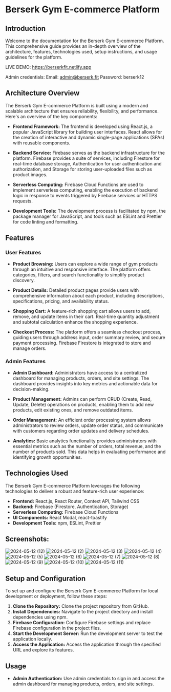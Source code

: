 # Berserk Gym E-commerce Platform

## Introduction

Welcome to the documentation for the Berserk Gym E-commerce Platform. This comprehensive guide provides an in-depth overview of the architecture, features, technologies used, setup instructions, and usage guidelines for the platform.

LIVE DEMO: https://berserkfit.netlify.app

Admin credentials:
Email:     admin@berserk.fit
Password:  berserk12 

## Architecture Overview

The Berserk Gym E-commerce Platform is built using a modern and scalable architecture that ensures reliability, flexibility, and performance. Here's an overview of the key components:

- **Frontend Framework:** The frontend is developed using React.js, a popular JavaScript library for building user interfaces. React allows for the creation of interactive and dynamic single-page applications (SPAs) with reusable components.

- **Backend Service:** Firebase serves as the backend infrastructure for the platform. Firebase provides a suite of services, including Firestore for real-time database storage, Authentication for user authentication and authorization, and Storage for storing user-uploaded files such as product images.

- **Serverless Computing:** Firebase Cloud Functions are used to implement serverless computing, enabling the execution of backend logic in response to events triggered by Firebase services or HTTPS requests.

- **Development Tools:** The development process is facilitated by npm, the package manager for JavaScript, and tools such as ESLint and Prettier for code linting and formatting.

## Features

### User Features

- **Product Browsing:** Users can explore a wide range of gym products through an intuitive and responsive interface. The platform offers categories, filters, and search functionality to simplify product discovery.

- **Product Details:** Detailed product pages provide users with comprehensive information about each product, including descriptions, specifications, pricing, and availability status.

- **Shopping Cart:** A feature-rich shopping cart allows users to add, remove, and update items in their cart. Real-time quantity adjustment and subtotal calculation enhance the shopping experience.

- **Checkout Process:** The platform offers a seamless checkout process, guiding users through address input, order summary review, and secure payment processing. Firebase Firestore is integrated to store and manage orders.

### Admin Features

- **Admin Dashboard:** Administrators have access to a centralized dashboard for managing products, orders, and site settings. The dashboard provides insights into key metrics and actionable data for decision-making.

- **Product Management:** Admins can perform CRUD (Create, Read, Update, Delete) operations on products, enabling them to add new products, edit existing ones, and remove outdated items.

- **Order Management:** An efficient order processing system allows administrators to review orders, update order status, and communicate with customers regarding order updates and delivery schedules.

- **Analytics:** Basic analytics functionality provides administrators with essential metrics such as the number of orders, total revenue, and the number of products sold. This data helps in evaluating performance and identifying growth opportunities.

## Technologies Used

The Berserk Gym E-commerce Platform leverages the following technologies to deliver a robust and feature-rich user experience:

- **Frontend:** React.js, React Router, Context API, Tailwind CSS
- **Backend:** Firebase (Firestore, Authentication, Storage)
- **Serverless Computing:** Firebase Cloud Functions
- **UI Components:** React Modal, react-toastify
- **Development Tools:** npm, ESLint, Prettier

## Screenshots:

![2024-05-12 (12)](https://github.com/Musxeto/berserk-gym-store/assets/138971833/cba7dc8d-23ea-41ef-b50f-326ad0a43305)
![2024-05-12 (2)](https://github.com/Musxeto/berserk-gym-store/assets/138971833/2b615850-0854-49cc-baad-0f0c82a36cce)
![2024-05-12 (3)](https://github.com/Musxeto/berserk-gym-store/assets/138971833/d47f27bc-cf67-4d3f-828c-4363d7b4732b)
![2024-05-12 (4)](https://github.com/Musxeto/berserk-gym-store/assets/138971833/8939bbbf-5000-4479-b25c-7e93e75d72e5)
![2024-05-12 (5)](https://github.com/Musxeto/berserk-gym-store/assets/138971833/a0808812-1a0e-4afc-b167-52f90bd79ed8)
![2024-05-12 (6)](https://github.com/Musxeto/berserk-gym-store/assets/138971833/346bae54-02f8-469c-9896-cb68a52ffe90)
![2024-05-12 (7)](https://github.com/Musxeto/berserk-gym-store/assets/138971833/ce0e7109-01d1-4763-8670-1ad444d12412)
![2024-05-12 (8)](https://github.com/Musxeto/berserk-gym-store/assets/138971833/b1650122-5063-41f1-9c6e-b3c82cf12623)
![2024-05-12 (9)](https://github.com/Musxeto/berserk-gym-store/assets/138971833/a54209a7-62ae-4c84-83f7-ae27b0565092)
![2024-05-12 (10)](https://github.com/Musxeto/berserk-gym-store/assets/138971833/54e1d349-4d1f-4c11-8439-7bd5cfd562b2)
![2024-05-12 (11)](https://github.com/Musxeto/berserk-gym-store/assets/138971833/f816c2ad-c56b-4e37-b5ce-0701b508c3a2)


## Setup and Configuration

To set up and configure the Berserk Gym E-commerce Platform for local development or deployment, follow these steps:

1. **Clone the Repository:** Clone the project repository from GitHub.
2. **Install Dependencies:** Navigate to the project directory and install dependencies using npm.
3. **Firebase Configuration:** Configure Firebase settings and replace Firebase configuration in the project files.
4. **Start the Development Server:** Run the development server to test the application locally.
5. **Access the Application:** Access the application through the specified URL and explore its features.

## Usage

- **Admin Authentication:** Use admin credentials to sign in and access the admin dashboard for managing products, orders, and site settings.
